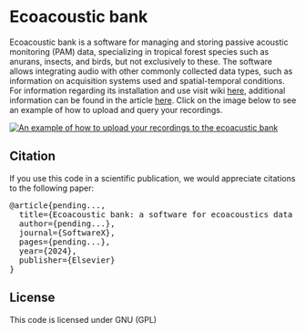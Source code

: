 
# Ecoacoustic bank
Ecoacoustic bank is a software for managing and storing passive acoustic monitoring (PAM) data, specializing in tropical forest species such as anurans, insects, and birds, but not exclusively to these. The software allows integrating audio with other commonly collected data types, such as information on acquisition systems used and spatial-temporal conditions. For information regarding its installation and use visit wiki [here](https://github.com/Bioacustica/Ecoacustic_bank/wiki), additional information can be found in the article [here](https://github.com/Bioacustica/Ecoacustic_bank/wiki). Click on the image below to see an example of how to upload and query your recordings. 

<!--  esto es un comentario
[![An example of how to upload your recordings to the ecoacustic bank](https://github.com/Bioacustica/Ecoacustic_bank/assets/70040642/6e34ddd8-6b3b-4f38-a5f8-bf7ffc3a3e7a)](https://www.youtube.com/watch?v=eEiD5uM07AU)
-->

[![An example of how to upload your recordings to the ecoacustic bank](https://github.com/Bioacustica/Ecoacoustic_bank/assets/70040642/1c9fa112-09b9-4a17-af31-7d90bf880f2a)](https://www.youtube.com/watch?v=eEiD5uM07AU)

## Citation

If you use this code in a scientific publication, we would appreciate citations to the following paper:

<pre>
@article{pending...,
  title={Ecoacoustic bank: a software for ecoacoustics data management},
  author={pending...},
  journal={SoftwareX},
  pages={pending...},
  year={2024},
  publisher={Elsevier}
}
</pre>

## License
This code is licensed under GNU (GPL)
